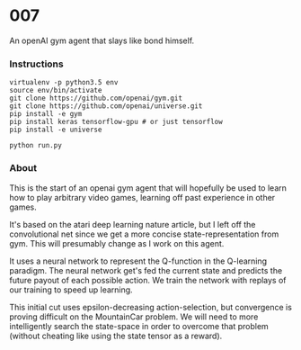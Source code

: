 # 007

An openAI gym agent that slays like bond himself.

### Instructions

```
virtualenv -p python3.5 env
source env/bin/activate
git clone https://github.com/openai/gym.git
git clone https://github.com/openai/universe.git
pip install -e gym
pip install keras tensorflow-gpu # or just tensorflow
pip install -e universe

python run.py
```

### About

This is the start of an openai gym agent that will hopefully be used to learn
how to play arbitrary video games, learning off past experience in other games.

It's based on the atari deep learning nature article, but I left off the
convolutional net since we get a more concise state-representation from gym.
This will presumably change as I work on this agent.

It uses a neural network to represent the Q-function in the Q-learning paradigm.
The neural network get's fed the current state and predicts the future payout of
each possible action. We train the network with replays of our training to speed
up learning.

This initial cut uses epsilon-decreasing action-selection, but convergence is
proving difficult on the MountainCar problem. We will need to more intelligently
search the state-space in order to overcome that problem (without cheating like
using the state tensor as a reward).
